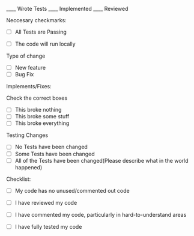____ Wrote Tests ____ Implemented ____ Reviewed

Neccesary checkmarks:

  - [ ] All Tests are Passing

  - [ ] The code will run locally

Type of change

  - [ ] New feature
  - [ ] Bug Fix

Implements/Fixes:

    

Check the correct boxes

  - [ ] This broke nothing
  - [ ] This broke some stuff
  - [ ] This broke everything

Testing Changes

   - [ ] No Tests have been changed
   - [ ] Some Tests have been changed
   - [ ] All of the Tests have been changed(Please describe what in the world happened)

Checklist:

   - [ ] My code has no unused/commented out code
   - [ ] I have reviewed my code
   - [ ] I have commented my code, particularly in hard-to-understand areas
   - [ ] I have fully tested my code

